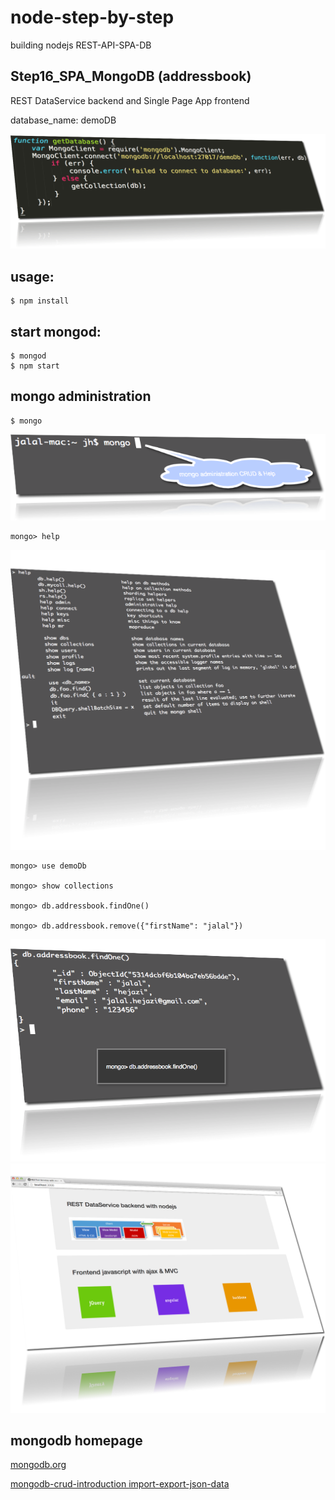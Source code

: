 node-step-by-step
=================

building nodejs REST-API-SPA-DB

## Step16_SPA_MongoDB (addressbook)

REST DataService backend and Single Page App frontend

database_name: demoDB

<img src="images/getDatabase.png" alt="">



## usage: 

    $ npm install


## start mongod:

    $ mongod
    $ npm start

## mongo administration

    $ mongo

<img src="images/shell_mongo.png" alt="">


    mongo> help

<img src="images/shell_mongo_help.png" alt="">

    mongo> use demoDb 

    mongo> show collections

    mongo> db.addressbook.findOne()

    mongo> db.addressbook.remove({"firstName": "jalal"})


<img src="images/shell_mongo_findOne.png" alt="">

<img src="images/SPA.png" alt="">

## mongodb homepage

<a href="http://www.mongodb.org/">mongodb.org</a>

<a href="http://docs.mongodb.org/manual/core/crud-introduction/">
    mongodb-crud-introduction
</a>


<a href="http://docs.mongodb.org/manual/core/import-export/">
    import-export-json-data
</a>





